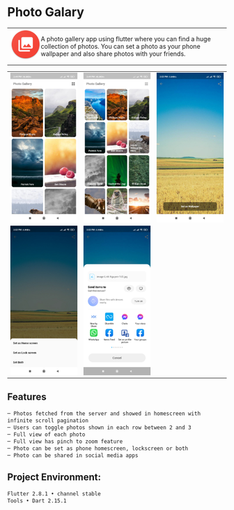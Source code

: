# Photo Galary
<table>
  <tr>
    <td>
      <img src="assets/images/logo.png" height=70 align="left"> 
    <p>A photo gallery app using flutter where you can find a huge collection of photos. You can set a photo as your phone wallpaper and also share photos with your friends.
      </p>
    </td>
  </tr>
</table>
<table>
  <tr>
    <td><img src="/assets/images/screenshots/grid_2.jpg" width=270 ></td>
    <td><img src="/assets/images/screenshots/grid_3.jpg" width=270 ></td>
    <td><img src="/assets/images/screenshots/view_photo.jpg" width=270 ></td>
  </tr>
   <tr>
    <td><img src="/assets/images/screenshots/set_wallpaper.jpg" width=270 ></td>
    <td><img src="/assets/images/screenshots/share_photo.jpg" width=270 ></td>
  </tr>
 </table>

## Features
```
─ Photos fetched from the server and showed in homescreen with infinite scroll pagination
─ Users can toggle photos shown in each row between 2 and 3
─ Full view of each photo
─ Full view has pinch to zoom feature
─ Photo can be set as phone homescreen, lockscreen or both 
─ Photo can be shared in social media apps
```

## Project Environment:
```
Flutter 2.8.1 • channel stable
Tools • Dart 2.15.1
```

